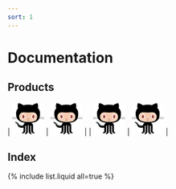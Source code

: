 ```yaml
---
sort: 1
---
```

# Documentation

## Products

| [![Octocat](../images/octocat.png)](https://github.com) | [![Octocat](../images/octocat.png)](https://github.com) |
| [![Octocat](../images/octocat.png)](https://github.com) | [![Octocat](../images/octocat.png)](https://github.com) |



## Index

{% include list.liquid all=true %}
